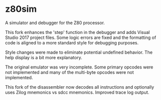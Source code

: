 z80sim
======

A simulator and debugger for the Z80 processor.

This fork enhances the 'step' function in the debugger
and adds Visual Studio 2017 project files.
Some logic errors are fixed and the formatting of
code is aligned to a more standard style for debugging
purposes.

Style changes were made to eliminate potential undefined behavior.
The help display is a bit more explanatory.

The original emulator was very incomplete. Some primary opcodes were not implemented and many of the multi-byte opcodes were not implemented. 

This fork of the disassembler now decodes all instructions and optionally uses Zilog mnemonics vs sdcc mnemonics.
Improved trace log output.
